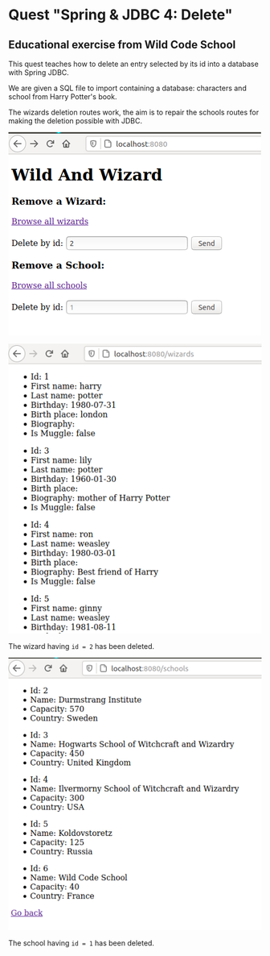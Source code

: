 # Quest "Spring & JDBC 4: Delete"

## Educational exercise from Wild Code School

This quest teaches how to delete an entry selected by its id into a database with Spring JDBC.

We are given a SQL file to import containing a database: characters and school from Harry Potter's book. 
 
The wizards deletion routes work, the aim is to repair the schools routes for making the deletion possible with JDBC.

![screen capture](https://github.com/0reldev/quest-spring-jdbc-delete/blob/master/sc/screen-capture-1.png)

![screen capture](https://github.com/0reldev/quest-spring-jdbc-delete/blob/master/sc/screen-capture-2.png)

The wizard having <code>id = 2</code> has been deleted.


![screen capture](https://github.com/0reldev/quest-spring-jdbc-delete/blob/master/sc/screen-capture-3.png)

The school having <code>id = 1</code> has been deleted.
